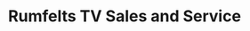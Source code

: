 ---
title: "Rumfelts TV Sales and Service"
url: /greenville/rumfelts-tv-sales-and-service/
shop: Elektronik
---